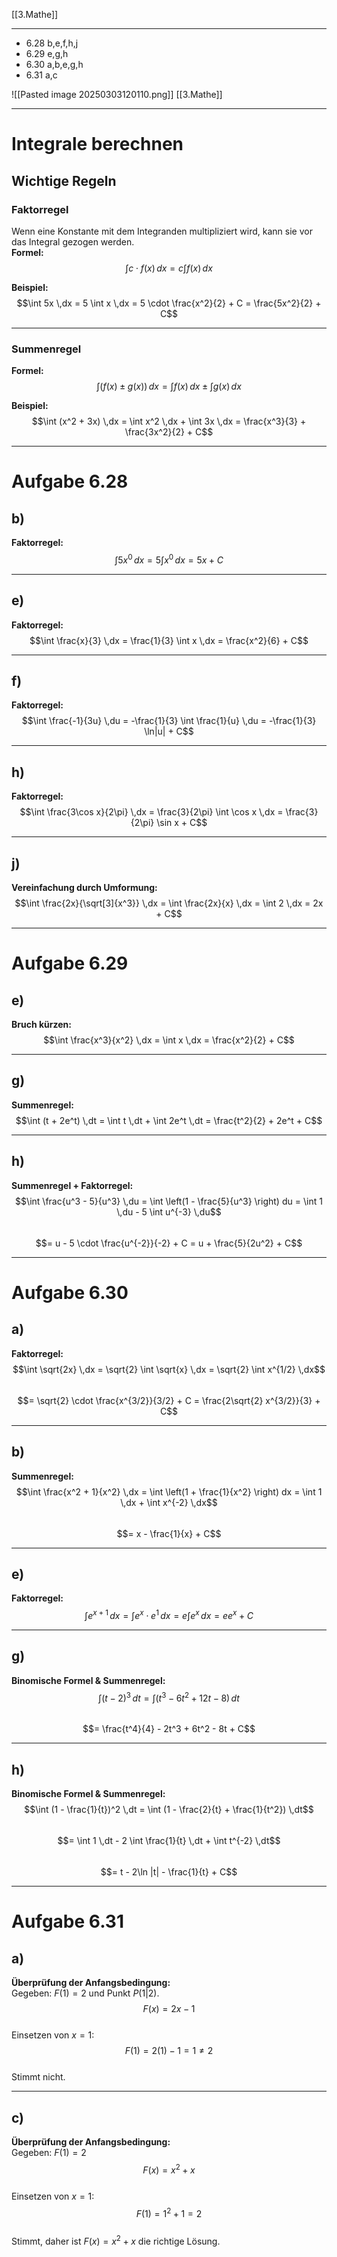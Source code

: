 [[3.Mathe]]
___
- 6.28 b,e,f,h,j
- 6.29 e,g,h
- 6.30 a,b,e,g,h
- 6.31 a,c

![[Pasted image 20250303120110.png]]
[[3.Mathe]]
___
# Integrale berechnen  
## Wichtige Regeln  
### Faktorregel  
Wenn eine Konstante mit dem Integranden multipliziert wird, kann sie vor das Integral gezogen werden.  
**Formel:**  
$$\int c \cdot f(x) \,dx = c \int f(x) \,dx$$  

**Beispiel:**  
$$\int 5x \,dx = 5 \int x \,dx = 5 \cdot \frac{x^2}{2} + C = \frac{5x^2}{2} + C$$  

---  
### Summenregel  
**Formel:**  
$$\int (f(x) \pm g(x)) \,dx = \int f(x) \,dx \pm \int g(x) \,dx$$  

**Beispiel:**  
$$\int (x^2 + 3x) \,dx = \int x^2 \,dx + \int 3x \,dx = \frac{x^3}{3} + \frac{3x^2}{2} + C$$  

---

# Aufgabe 6.28  
## b)  
**Faktorregel:**  
$$\int 5x^0 \,dx = 5 \int x^0 \,dx = 5x + C$$  

---

## e)  
**Faktorregel:**  
$$\int \frac{x}{3} \,dx = \frac{1}{3} \int x \,dx = \frac{x^2}{6} + C$$  

---

## f)  
**Faktorregel:**  
$$\int \frac{-1}{3u} \,du = -\frac{1}{3} \int \frac{1}{u} \,du = -\frac{1}{3} \ln|u| + C$$  

---

## h)  
**Faktorregel:**  
$$\int \frac{3\cos x}{2\pi} \,dx = \frac{3}{2\pi} \int \cos x \,dx = \frac{3}{2\pi} \sin x + C$$  

---

## j)  
**Vereinfachung durch Umformung:**  
$$\int \frac{2x}{\sqrt[3]{x^3}} \,dx = \int \frac{2x}{x} \,dx = \int 2 \,dx = 2x + C$$  

---

# Aufgabe 6.29  
## e)  
**Bruch kürzen:**  
$$\int \frac{x^3}{x^2} \,dx = \int x \,dx = \frac{x^2}{2} + C$$  

---

## g)  
**Summenregel:**  
$$\int (t + 2e^t) \,dt = \int t \,dt + \int 2e^t \,dt = \frac{t^2}{2} + 2e^t + C$$  

---

## h)  
**Summenregel + Faktorregel:**  
$$\int \frac{u^3 - 5}{u^3} \,du = \int \left(1 - \frac{5}{u^3} \right) du = \int 1 \,du - 5 \int u^{-3} \,du$$  
$$= u - 5 \cdot \frac{u^{-2}}{-2} + C = u + \frac{5}{2u^2} + C$$  

---

# Aufgabe 6.30  
## a)  
**Faktorregel:**  
$$\int \sqrt{2x} \,dx = \sqrt{2} \int \sqrt{x} \,dx = \sqrt{2} \int x^{1/2} \,dx$$  
$$= \sqrt{2} \cdot \frac{x^{3/2}}{3/2} + C = \frac{2\sqrt{2} x^{3/2}}{3} + C$$  

---

## b)  
**Summenregel:**  
$$\int \frac{x^2 + 1}{x^2} \,dx = \int \left(1 + \frac{1}{x^2} \right) dx = \int 1 \,dx + \int x^{-2} \,dx$$  
$$= x - \frac{1}{x} + C$$  

---

## e)  
**Faktorregel:**  
$$\int e^{x+1} \,dx = \int e^x \cdot e^1 \,dx = e \int e^x \,dx = e e^x + C$$  

---

## g)  
**Binomische Formel & Summenregel:**  
$$\int (t - 2)^3 \,dt = \int (t^3 - 6t^2 + 12t - 8) \,dt$$  
$$= \frac{t^4}{4} - 2t^3 + 6t^2 - 8t + C$$  

---

## h)  
**Binomische Formel & Summenregel:**  
$$\int (1 - \frac{1}{t})^2 \,dt = \int (1 - \frac{2}{t} + \frac{1}{t^2}) \,dt$$  
$$= \int 1 \,dt - 2 \int \frac{1}{t} \,dt + \int t^{-2} \,dt$$  
$$= t - 2\ln |t| - \frac{1}{t} + C$$  

---

# Aufgabe 6.31  
## a)  
**Überprüfung der Anfangsbedingung:**  
Gegeben: $F(1) = 2$ und Punkt $P(1|2)$.  
$$F(x) = 2x - 1$$  
Einsetzen von $x = 1$:  
$$F(1) = 2(1) - 1 = 1 \neq 2$$  
Stimmt nicht.

---

## c)  
**Überprüfung der Anfangsbedingung:**  
Gegeben: $F(1) = 2$  
$$F(x) = x^2 + x$$  
Einsetzen von $x = 1$:  
$$F(1) = 1^2 + 1 = 2$$  
Stimmt, daher ist $F(x) = x^2 + x$ die richtige Lösung.
